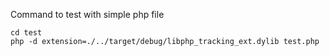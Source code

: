 Command to test with simple php file
```cli
cd test
php -d extension=./../target/debug/libphp_tracking_ext.dylib test.php
```
